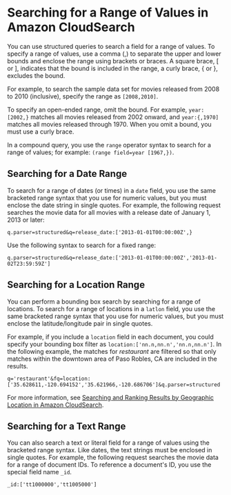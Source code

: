 # Searching for a Range of Values in Amazon CloudSearch<a name="searching-ranges"></a>

You can use structured queries to search a field for a range of values\. To specify a range of values, use a comma \(,\) to separate the upper and lower bounds and enclose the range using brackets or braces\. A square brace, \[ or \], indicates that the bound is included in the range, a curly brace, \{ or \}, excludes the bound\. 

For example, to search the sample data set for movies released from 2008 to 2010 \(inclusive\), specify the range as `[2008,2010]`\.

To specify an open\-ended range, omit the bound\. For example, `year:[2002,}` matches all movies released from 2002 onward, and `year:{,1970]` matches all movies released through 1970\. When you omit a bound, you must use a curly brace\.

In a compound query, you use the `range` operator syntax to search for a range of values; for example: `(range field=year [1967,})`\.

## Searching for a Date Range<a name="searching-ranges-dates"></a>

To search for a range of dates \(or times\) in a `date` field, you use the same bracketed range syntax that you use for numeric values, but you must enclose the date string in single quotes\. For example, the following request searches the movie data for all movies with a release date of January 1, 2013 or later:

```
q.parser=structured&q=release_date:['2013-01-01T00:00:00Z',}
```

Use the following syntax to search for a fixed range:

```
q.parser=structured&q=release_date:['2013-01-01T00:00:00Z','2013-01-02T23:59:59Z']
```

## Searching for a Location Range<a name="searching-ranges-locations"></a>

You can perform a bounding box search by searching for a range of locations\. To search for a range of locations in a `latlon` field, you use the same bracketed range syntax that you use for numeric values, but you must enclose the latitude/longitude pair in single quotes\. 

For example, if you include a `location` field in each document, you could specify your bounding box filter as `location:['nn.n,nn.n','nn.n,nn.n']`\. In the following example, the matches for *restaurant* are filtered so that only matches within the downtown area of Paso Robles, CA are included in the results\. 

```
q='restaurant'&fq=location:['35.628611,-120.694152','35.621966,-120.686706']&q.parser=structured
```

For more information, see [Searching and Ranking Results by Geographic Location in Amazon CloudSearch](searching-locations.md)\.

## Searching for a Text Range<a name="searching-ranges-text"></a>

You can also search a text or literal field for a range of values using the bracketed range syntax\. Like dates, the text strings must be enclosed in single quotes\. For example, the following request searches the movie data for a range of document IDs\. To reference a document's ID, you use the special field name `_id`\.

```
_id:['tt1000000','tt1005000']
```